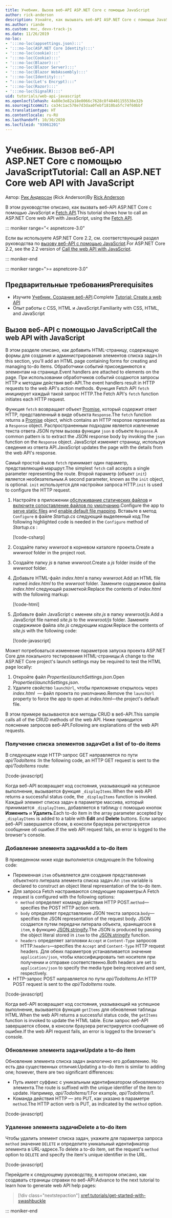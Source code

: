 ```yaml
---
title: Учебник. Вызов веб-API ASP.NET Core с помощью JavaScript
author: rick-anderson
description: Узнайте, как вызывать веб-API ASP.NET Core с помощью JavaScript.
ms.author: riande
ms.custom: mvc, devx-track-js
ms.date: 11/26/2019
no-loc:
- ':::no-loc(appsettings.json):::'
- ':::no-loc(ASP.NET Core Identity):::'
- ':::no-loc(cookie):::'
- ':::no-loc(Cookie):::'
- ':::no-loc(Blazor):::'
- ':::no-loc(Blazor Server):::'
- ':::no-loc(Blazor WebAssembly):::'
- ':::no-loc(Identity):::'
- ":::no-loc(Let's Encrypt):::"
- ':::no-loc(Razor):::'
- ':::no-loc(SignalR):::'
uid: tutorials/web-api-javascript
ms.openlocfilehash: 4a80e3e82a18e0066c7628c8f40401155538e32b
ms.sourcegitcommit: ca34c1ac578e7d3daa0febf1810ba5fc74f60bbf
ms.translationtype: HT
ms.contentlocale: ru-RU
ms.lasthandoff: 10/30/2020
ms.locfileid: "93061201"
---
```

# <a name="tutorial-call-an-aspnet-core-web-api-with-javascript"></a><span data-ttu-id="b87bd-103">Учебник. Вызов веб-API ASP.NET Core с помощью JavaScript</span><span class="sxs-lookup"><span data-stu-id="b87bd-103">Tutorial: Call an ASP.NET Core web API with JavaScript</span></span>

<span data-ttu-id="b87bd-104">Автор: [Рик Андерсон](https://twitter.com/RickAndMSFT) (Rick Anderson)</span><span class="sxs-lookup"><span data-stu-id="b87bd-104">By [Rick Anderson](https://twitter.com/RickAndMSFT)</span></span>

<span data-ttu-id="b87bd-105">В этом руководстве описано, как вызвать веб-API ASP.NET Core с помощью JavaScript и [Fetch API](https://developer.mozilla.org/docs/Web/API/Fetch_API).</span><span class="sxs-lookup"><span data-stu-id="b87bd-105">This tutorial shows how to call an ASP.NET Core web API with JavaScript, using the [Fetch API](https://developer.mozilla.org/docs/Web/API/Fetch_API).</span></span>

::: moniker range="< aspnetcore-3.0"

<span data-ttu-id="b87bd-106">Если вы используете ASP.NET Core 2.2, см. соответствующий раздел руководства по [вызову веб-API с помощью JavaScript](xref:tutorials/first-web-api#call-the-web-api-with-javascript).</span><span class="sxs-lookup"><span data-stu-id="b87bd-106">For ASP.NET Core 2.2, see the 2.2 version of [Call the web API with JavaScript](xref:tutorials/first-web-api#call-the-web-api-with-javascript).</span></span>

::: moniker-end

::: moniker range=">= aspnetcore-3.0"

## <a name="prerequisites"></a><span data-ttu-id="b87bd-107">Предварительные требования</span><span class="sxs-lookup"><span data-stu-id="b87bd-107">Prerequisites</span></span>

* <span data-ttu-id="b87bd-108">Изучите [Учебник. Создание веб-API](xref:tutorials/first-web-api).</span><span class="sxs-lookup"><span data-stu-id="b87bd-108">Complete [Tutorial: Create a web API](xref:tutorials/first-web-api)</span></span>
* <span data-ttu-id="b87bd-109">Опыт работы с CSS, HTML и JavaScript.</span><span class="sxs-lookup"><span data-stu-id="b87bd-109">Familiarity with CSS, HTML, and JavaScript</span></span>

## <a name="call-the-web-api-with-javascript"></a><span data-ttu-id="b87bd-110">Вызов веб-API с помощью JavaScript</span><span class="sxs-lookup"><span data-stu-id="b87bd-110">Call the web API with JavaScript</span></span>

<span data-ttu-id="b87bd-111">В этом разделе описано, как добавить HTML-страницу, содержащую формы для создания и администрирования элементов списка задач.</span><span class="sxs-lookup"><span data-stu-id="b87bd-111">In this section, you'll add an HTML page containing forms for creating and managing to-do items.</span></span> <span data-ttu-id="b87bd-112">Обработчики событий присоединяются к элементам на странице.</span><span class="sxs-lookup"><span data-stu-id="b87bd-112">Event handlers are attached to elements on the page.</span></span> <span data-ttu-id="b87bd-113">При использовании обработчиков событий создаются запросы HTTP к методам действия веб-API.</span><span class="sxs-lookup"><span data-stu-id="b87bd-113">The event handlers result in HTTP requests to the web API's action methods.</span></span> <span data-ttu-id="b87bd-114">Функция Fetch API `fetch` инициирует каждый такой запрос HTTP.</span><span class="sxs-lookup"><span data-stu-id="b87bd-114">The Fetch API's `fetch` function initiates each HTTP request.</span></span>

<span data-ttu-id="b87bd-115">Функция `fetch` возвращает объект [Promise](https://developer.mozilla.org/docs/Web/JavaScript/Reference/Global_Objects/Promise), который содержит ответ HTTP, представленный в виде объекта `Response`.</span><span class="sxs-lookup"><span data-stu-id="b87bd-115">The `fetch` function returns a [Promise](https://developer.mozilla.org/docs/Web/JavaScript/Reference/Global_Objects/Promise) object, which contains an HTTP response represented as a `Response` object.</span></span> <span data-ttu-id="b87bd-116">Распространенным подходом является извлечение текста ответа JSON путем вызова функции `json` в объекте `Response`.</span><span class="sxs-lookup"><span data-stu-id="b87bd-116">A common pattern is to extract the JSON response body by invoking the `json` function on the `Response` object.</span></span> <span data-ttu-id="b87bd-117">JavaScript изменяет страницу, используя сведения из ответа API.</span><span class="sxs-lookup"><span data-stu-id="b87bd-117">JavaScript updates the page with the details from the web API's response.</span></span>

<span data-ttu-id="b87bd-118">Самый простой вызов `fetch` принимает один параметр, представляющий маршрут.</span><span class="sxs-lookup"><span data-stu-id="b87bd-118">The simplest `fetch` call accepts a single parameter representing the route.</span></span> <span data-ttu-id="b87bd-119">Второй параметр (объект `init`) является необязательным.</span><span class="sxs-lookup"><span data-stu-id="b87bd-119">A second parameter, known as the `init` object, is optional.</span></span> <span data-ttu-id="b87bd-120">`init` используется для настройки запроса HTTP.</span><span class="sxs-lookup"><span data-stu-id="b87bd-120">`init` is used to configure the HTTP request.</span></span>

1. <span data-ttu-id="b87bd-121">Настройте в приложении [обслуживание статических файлов](/dotnet/api/microsoft.aspnetcore.builder.staticfileextensions.usestaticfiles#Microsoft_AspNetCore_Builder_StaticFileExtensions_UseStaticFiles_Microsoft_AspNetCore_Builder_IApplicationBuilder_) и [включите сопоставление файлов по умолчанию](/dotnet/api/microsoft.aspnetcore.builder.defaultfilesextensions.usedefaultfiles#Microsoft_AspNetCore_Builder_DefaultFilesExtensions_UseDefaultFiles_Microsoft_AspNetCore_Builder_IApplicationBuilder_).</span><span class="sxs-lookup"><span data-stu-id="b87bd-121">Configure the app to [serve static files](/dotnet/api/microsoft.aspnetcore.builder.staticfileextensions.usestaticfiles#Microsoft_AspNetCore_Builder_StaticFileExtensions_UseStaticFiles_Microsoft_AspNetCore_Builder_IApplicationBuilder_) and [enable default file mapping](/dotnet/api/microsoft.aspnetcore.builder.defaultfilesextensions.usedefaultfiles#Microsoft_AspNetCore_Builder_DefaultFilesExtensions_UseDefaultFiles_Microsoft_AspNetCore_Builder_IApplicationBuilder_).</span></span> <span data-ttu-id="b87bd-122">Вставьте в метод `Configure` в файле *Startup.cs* следующий выделенный код:</span><span class="sxs-lookup"><span data-stu-id="b87bd-122">The following highlighted code is needed in the `Configure` method of *Startup.cs* :</span></span>

    [!code-csharp[](first-web-api/samples/3.0/TodoApi/StartupJavaScript.cs?highlight=8-9&name=snippet_configure)]

1. <span data-ttu-id="b87bd-123">Создайте папку *wwwroot* в корневом каталоге проекта.</span><span class="sxs-lookup"><span data-stu-id="b87bd-123">Create a *wwwroot* folder in the project root.</span></span>

1. <span data-ttu-id="b87bd-124">Создайте папку *js* в папке *wwwroot*.</span><span class="sxs-lookup"><span data-stu-id="b87bd-124">Create a *js* folder inside of the *wwwroot* folder.</span></span>

1. <span data-ttu-id="b87bd-125">Добавьте HTML-файл *index.html* в папку *wwwroot*.</span><span class="sxs-lookup"><span data-stu-id="b87bd-125">Add an HTML file named *index.html* to the *wwwroot* folder.</span></span> <span data-ttu-id="b87bd-126">Замените содержимое файла *index.html* следующей разметкой:</span><span class="sxs-lookup"><span data-stu-id="b87bd-126">Replace the contents of *index.html* with the following markup:</span></span>

    [!code-html[](first-web-api/samples/3.0/TodoApi/wwwroot/index.html)]

1. <span data-ttu-id="b87bd-127">Добавьте файл JavaScript с именем *site.js* в папку *wwwroot/js*.</span><span class="sxs-lookup"><span data-stu-id="b87bd-127">Add a JavaScript file named *site.js* to the *wwwroot/js* folder.</span></span> <span data-ttu-id="b87bd-128">Замените содержимое файла *site.js* следующим кодом:</span><span class="sxs-lookup"><span data-stu-id="b87bd-128">Replace the contents of *site.js* with the following code:</span></span>

    [!code-javascript[](first-web-api/samples/3.0/TodoApi/wwwroot/js/site.js?name=snippet_SiteJs)]

<span data-ttu-id="b87bd-129">Может потребоваться изменение параметров запуска проекта ASP.NET Core для локального тестирования HTML-страницы:</span><span class="sxs-lookup"><span data-stu-id="b87bd-129">A change to the ASP.NET Core project's launch settings may be required to test the HTML page locally:</span></span>

1. <span data-ttu-id="b87bd-130">Откройте файл *Properties\launchSettings.json*.</span><span class="sxs-lookup"><span data-stu-id="b87bd-130">Open *Properties\launchSettings.json*.</span></span>
1. <span data-ttu-id="b87bd-131">Удалите свойство `launchUrl`, чтобы приложение открылось через *index.html*  &mdash; файл проекта по умолчанию.</span><span class="sxs-lookup"><span data-stu-id="b87bd-131">Remove the `launchUrl` property to force the app to open at *index.html*&mdash;the project's default file.</span></span>

<span data-ttu-id="b87bd-132">В этом примере вызываются все методы CRUD в веб-API.</span><span class="sxs-lookup"><span data-stu-id="b87bd-132">This sample calls all of the CRUD methods of the web API.</span></span> <span data-ttu-id="b87bd-133">Ниже приводится пояснение запросов веб-API.</span><span class="sxs-lookup"><span data-stu-id="b87bd-133">Following are explanations of the web API requests.</span></span>

### <a name="get-a-list-of-to-do-items"></a><span data-ttu-id="b87bd-134">Получение списка элементов задач</span><span class="sxs-lookup"><span data-stu-id="b87bd-134">Get a list of to-do items</span></span>

<span data-ttu-id="b87bd-135">В следующем коде HTTP-запрос GET направляется по пути *api/TodoItems* :</span><span class="sxs-lookup"><span data-stu-id="b87bd-135">In the following code, an HTTP GET request is sent to the *api/TodoItems* route:</span></span>

[!code-javascript[](first-web-api/samples/3.0/TodoApi/wwwroot/js/site.js?name=snippet_GetItems)]

<span data-ttu-id="b87bd-136">Когда веб-API возвращает код состояния, указывающий на успешное выполнение, вызывается функция `_displayItems`.</span><span class="sxs-lookup"><span data-stu-id="b87bd-136">When the web API returns a successful status code, the `_displayItems` function is invoked.</span></span> <span data-ttu-id="b87bd-137">Каждый элемент списка задач в параметре массива, который принимается `_displayItems`, добавляется в таблицу с помощью кнопок **Изменить** и **Удалить**.</span><span class="sxs-lookup"><span data-stu-id="b87bd-137">Each to-do item in the array parameter accepted by `_displayItems` is added to a table with **Edit** and **Delete** buttons.</span></span> <span data-ttu-id="b87bd-138">Если запрос веб-API завершается сбоем, в консоли браузера регистрируется сообщение об ошибке.</span><span class="sxs-lookup"><span data-stu-id="b87bd-138">If the web API request fails, an error is logged to the browser's console.</span></span>

### <a name="add-a-to-do-item"></a><span data-ttu-id="b87bd-139">Добавление элемента задачи</span><span class="sxs-lookup"><span data-stu-id="b87bd-139">Add a to-do item</span></span>

<span data-ttu-id="b87bd-140">В приведенном ниже коде выполняется следующее:</span><span class="sxs-lookup"><span data-stu-id="b87bd-140">In the following code:</span></span>

* <span data-ttu-id="b87bd-141">Переменная `item` объявляется для создания представления объектного литерала элемента списка задач.</span><span class="sxs-lookup"><span data-stu-id="b87bd-141">An `item` variable is declared to construct an object literal representation of the to-do item.</span></span>
* <span data-ttu-id="b87bd-142">Для запроса Fetch настраиваются следующие параметры:</span><span class="sxs-lookup"><span data-stu-id="b87bd-142">A Fetch request is configured with the following options:</span></span>
  * <span data-ttu-id="b87bd-143">`method` определяет команду действия HTTP POST.</span><span class="sxs-lookup"><span data-stu-id="b87bd-143">`method`&mdash;specifies the POST HTTP action verb.</span></span>
  * <span data-ttu-id="b87bd-144">`body` определяет представление JSON текста запроса.</span><span class="sxs-lookup"><span data-stu-id="b87bd-144">`body`&mdash;specifies the JSON representation of the request body.</span></span> <span data-ttu-id="b87bd-145">JSON создается путем передачи литерала объекта, хранящегося в `item`, в функцию [JSON.stringify](https://developer.mozilla.org/docs/Web/JavaScript/Reference/Global_Objects/JSON/stringify).</span><span class="sxs-lookup"><span data-stu-id="b87bd-145">The JSON is produced by passing the object literal stored in `item` to the [JSON.stringify](https://developer.mozilla.org/docs/Web/JavaScript/Reference/Global_Objects/JSON/stringify) function.</span></span>
  * <span data-ttu-id="b87bd-146">`headers` определяет заголовки `Accept` и `Content-Type` запросов HTTP.</span><span class="sxs-lookup"><span data-stu-id="b87bd-146">`headers`&mdash;specifies the `Accept` and `Content-Type` HTTP request headers.</span></span> <span data-ttu-id="b87bd-147">Для обеих параметров устанавливается значение `application/json`, чтобы классифицировать тип носителя при получении и отправке соответственно.</span><span class="sxs-lookup"><span data-stu-id="b87bd-147">Both headers are set to `application/json` to specify the media type being received and sent, respectively.</span></span>
* <span data-ttu-id="b87bd-148">HTTP-запрос POST направляется по пути *api/TodoItems*.</span><span class="sxs-lookup"><span data-stu-id="b87bd-148">An HTTP POST request is sent to the *api/TodoItems* route.</span></span>

[!code-javascript[](first-web-api/samples/3.0/TodoApi/wwwroot/js/site.js?name=snippet_AddItem)]

<span data-ttu-id="b87bd-149">Когда веб-API возвращает код состояния, указывающий на успешное выполнение, вызывается функция `getItems` для обновления таблицы HTML.</span><span class="sxs-lookup"><span data-stu-id="b87bd-149">When the web API returns a successful status code, the `getItems` function is invoked to update the HTML table.</span></span> <span data-ttu-id="b87bd-150">Если запрос веб-API завершается сбоем, в консоли браузера регистрируется сообщение об ошибке.</span><span class="sxs-lookup"><span data-stu-id="b87bd-150">If the web API request fails, an error is logged to the browser's console.</span></span>

### <a name="update-a-to-do-item"></a><span data-ttu-id="b87bd-151">Обновление элемента задачи</span><span class="sxs-lookup"><span data-stu-id="b87bd-151">Update a to-do item</span></span>

<span data-ttu-id="b87bd-152">Обновление элемента списка задач аналогично его добавлению. Но есть два существенных отличия:</span><span class="sxs-lookup"><span data-stu-id="b87bd-152">Updating a to-do item is similar to adding one; however, there are two significant differences:</span></span>

* <span data-ttu-id="b87bd-153">Путь имеет суффикс с уникальным идентификатором обновляемого элемента.</span><span class="sxs-lookup"><span data-stu-id="b87bd-153">The route is suffixed with the unique identifier of the item to update.</span></span> <span data-ttu-id="b87bd-154">Например, *api/TodoItems/1*.</span><span class="sxs-lookup"><span data-stu-id="b87bd-154">For example, *api/TodoItems/1*.</span></span>
* <span data-ttu-id="b87bd-155">Команда действия HTTP — это PUT, как указано в параметре `method`.</span><span class="sxs-lookup"><span data-stu-id="b87bd-155">The HTTP action verb is PUT, as indicated by the `method` option.</span></span>

[!code-javascript[](first-web-api/samples/3.0/TodoApi/wwwroot/js/site.js?name=snippet_UpdateItem)]

### <a name="delete-a-to-do-item"></a><span data-ttu-id="b87bd-156">Удаление элемента задачи</span><span class="sxs-lookup"><span data-stu-id="b87bd-156">Delete a to-do item</span></span>

<span data-ttu-id="b87bd-157">Чтобы удалить элемент списка задач, укажите для параметра запроса `method` значение `DELETE` и определите уникальный идентификатор элемента в URL-адресе.</span><span class="sxs-lookup"><span data-stu-id="b87bd-157">To delete a to-do item, set the request's `method` option to `DELETE` and specify the item's unique identifier in the URL.</span></span>

[!code-javascript[](first-web-api/samples/3.0/TodoApi/wwwroot/js/site.js?name=snippet_DeleteItem)]

<span data-ttu-id="b87bd-158">Перейдите к следующему руководству, в котором описано, как создавать страницы справки по веб-API:</span><span class="sxs-lookup"><span data-stu-id="b87bd-158">Advance to the next tutorial to learn how to generate web API help pages:</span></span>

> [!div class="nextstepaction"]
> <xref:tutorials/get-started-with-swashbuckle>

::: moniker-end
